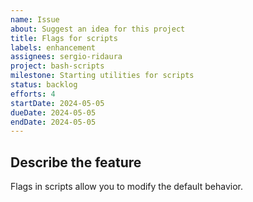 ```yaml
---
name: Issue
about: Suggest an idea for this project
title: Flags for scripts
labels: enhancement
assignees: sergio-ridaura
project: bash-scripts
milestone: Starting utilities for scripts
status: backlog
efforts: 4
startDate: 2024-05-05
dueDate: 2024-05-05
endDate: 2024-05-05
---
```


## Describe the feature

Flags in scripts allow you to modify the default behavior.
